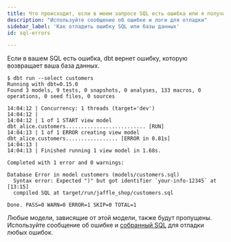 ```yaml
---
title: Что происходит, если в моем запросе SQL есть ошибка или я получаю ошибку базы данных?
description: "Используйте сообщение об ошибке и логи для отладки"
sidebar_label: 'Как отладить ошибку SQL или базы данных'
id: sql-errors

---
```


Если в вашем SQL есть ошибка, dbt вернет ошибку, которую возвращает ваша база данных.

```shell
$ dbt run --select customers
Running with dbt=0.15.0
Found 3 models, 9 tests, 0 snapshots, 0 analyses, 133 macros, 0 operations, 0 seed files, 0 sources

14:04:12 | Concurrency: 1 threads (target='dev')
14:04:12 |
14:04:12 | 1 of 1 START view model dbt_alice.customers.......................... [RUN]
14:04:13 | 1 of 1 ERROR creating view model dbt_alice.customers................. [ERROR in 0.81s]
14:04:13 |
14:04:13 | Finished running 1 view model in 1.68s.

Completed with 1 error and 0 warnings:

Database Error in model customers (models/customers.sql)
  Syntax error: Expected ")" but got identifier `your-info-12345` at [13:15]
  compiled SQL at target/run/jaffle_shop/customers.sql

Done. PASS=0 WARN=0 ERROR=1 SKIP=0 TOTAL=1
```

Любые модели, зависящие от этой модели, также будут пропущены. Используйте сообщение об ошибке и [собранный SQL](/faqs/Runs/checking-logs) для отладки любых ошибок.